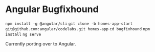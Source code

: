 # Angular Bugfixhound
  `npm install -g @angular/cli`
  `git clone -b homes-app-start git@github.com:angular/codelabs.git homes-app`
  `cd bugfixhound`
  `npm install` 
  `ng serve`

  Currently porting over to Angular.
